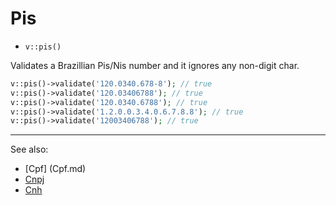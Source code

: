 # Pis

- `v::pis()`

Validates a Brazillian Pis/Nis number and it ignores any non-digit char.

```php
v::pis()->validate('120.0340.678-8'); // true
v::pis()->validate('120.03406788'); // true
v::pis()->validate('120.0340.6788'); // true
v::pis()->validate('1.2.0.0.3.4.0.6.7.8.8'); // true
v::pis()->validate('12003406788'); // true
```

***
See also:

  * [Cpf] (Cpf.md)
  * [Cnpj](Cnpj.md)
  * [Cnh](Cnh.md)
